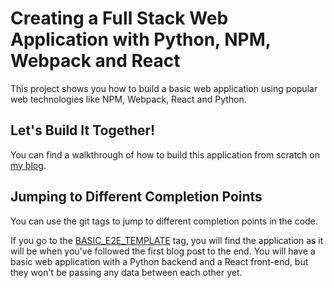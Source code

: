 # Creating a Full Stack Web Application with Python, NPM, Webpack and React

This project shows you how to build a basic web application using popular web technologies 
like NPM, Webpack, React and Python.


## Let's Build It Together!

You can find a walkthrough of how to build this application from scratch on
[my blog](https://codeburst.io/creating-a-full-stack-web-application-with-python-npm-webpack-and-react-8925800503d9).


## Jumping to Different Completion Points

You can use the git tags to jump to different completion points in the code.

If you go to the [BASIC_E2E_TEMPLATE](https://github.com/angineering/FullStackTemplate/tree/BASIC_E2E_TEMPLATE)
tag, you will find the application as it will be when you've followed the first blog post to the end.
You will have a basic web application with a Python backend and a React front-end, but they won't be passing
any data between each other yet.


